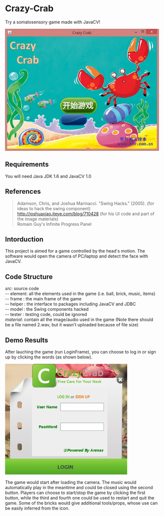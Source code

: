# Crazy-Crab
Try a somatosensory game made with JavaCV!

![Alt text](/imgs/game.jpg)

## Requirements
You will need Java JDK 1.6 and JavaCV 1.0
## References
> Adamson, Chris, and Joshua Marinacci. "Swing Hacks." (2005). (for ideas to hack the swing component)  
> http://joshuaxiao.iteye.com/blog/710428 (for his UI code and part of the image materials)  
> Romain Guy's Infinite Progress Panel
## Intorduction
This project is aimed for a game controlled by the head's motion. The software would open the camera of PC/laptop and detect the face with JavaCV.
## Code Structure
*src*: source code  
-- element: all the elements used in the game (i.e. ball, brick, music, items)  
-- frame : the main frame of the game  
-- helper : the interface to packages including JavaCV and JDBC  
-- model : the Swing components hacked  
-- tester : testing code, could be ignored  
*material*: contain all the image/audio used in the game (Note there should be a file named 2.wav, but it wasn't uploaded because of file size)
## Demo Results
After lauching the game (run LoginFrame), you can choose to log in or sign up by clicking the words (as shown below).

![Alt text](/imgs/login.jpg)  

The game would start after loading the camera. The music would automatically play in the meantime and could be closed using the second button. Players can choose to start/stop the game by clicking the first button, while the third and fourth one could be used to restart and quit the game. Some of the bricks would give additional tools/props, whose use can be easily inferred from the icon.  


